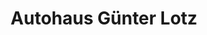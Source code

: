 ---
title: "Autohaus Günter Lotz"
url: /ruesselsheim-am-main/autohaus-guenter-lotz/
shop: Autohaus
---